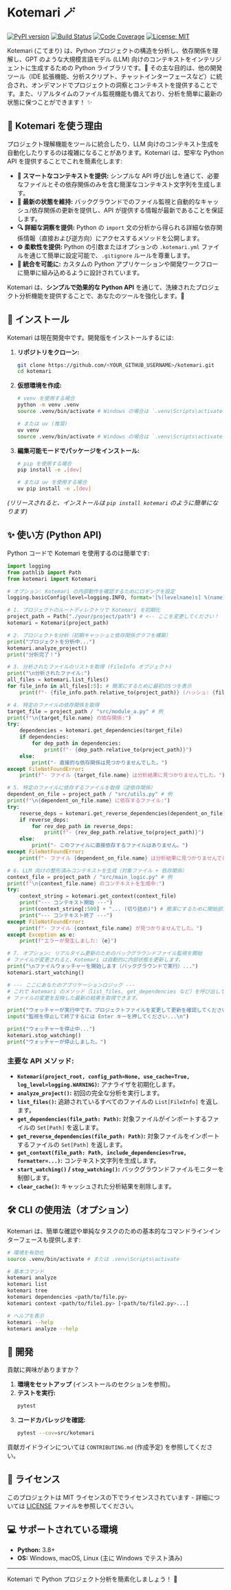 # Kotemari 🪄

[![PyPI version](https://img.shields.io/pypi/v/kotemari.svg?style=flat-square)](https://pypi.python.org/pypi/kotemari)
[![Build Status](https://img.shields.io/github/actions/workflow/status/<YOUR_GITHUB_USERNAME>/kotemari/ci.yml?branch=main&style=flat-square)](https://github.com/<YOUR_GITHUB_USERNAME>/kotemari/actions)
[![Code Coverage](https://img.shields.io/codecov/c/github/<YOUR_GITHUB_USERNAME>/kotemari?style=flat-square)](https://codecov.io/gh/<YOUR_GITHUB_USERNAME>/kotemari)
[![License: MIT](https://img.shields.io/badge/License-MIT-yellow.svg?style=flat-square)](https://opensource.org/licenses/MIT)

Kotemari (こてまり) は、Python プロジェクトの構造を分析し、依存関係を理解し、GPT のような大規模言語モデル (LLM) 向けのコンテキストをインテリジェントに生成するための Python ライブラリです。🧠 その主な目的は、他の開発ツール（IDE 拡張機能、分析スクリプト、チャットインターフェースなど）に統合され、オンデマンドでプロジェクトの洞察とコンテキストを提供することです。また、リアルタイムのファイル監視機能も備えており、分析を簡単に最新の状態に保つことができます！ ✨

## 🤔 Kotemari を使う理由

プロジェクト理解機能をツールに統合したり、LLM 向けのコンテキスト生成を自動化したりするのは複雑になることがあります。Kotemari は、堅牢な Python API を提供することでこれを簡素化します:

*   **🎯 スマートなコンテキストを提供:** シンプルな API 呼び出しを通じて、必要なファイルとその依存関係のみを含む簡潔なコンテキスト文字列を生成します。
*   **🔄 最新の状態を維持:** バックグラウンドでのファイル監視と自動的なキャッシュ/依存関係の更新を提供し、API が提供する情報が最新であることを保証します。
*   **🔍 詳細な洞察を提供:** Python の `import` 文の分析から得られる詳細な依存関係情報（直接および逆方向）にアクセスするメソッドを公開します。
*   **⚙️ 柔軟性を提供:** Python の引数またはオプションの `.kotemari.yml` ファイルを通じて簡単に設定可能で、`.gitignore` ルールを尊重します。
*   **🧩 統合を可能に:** カスタムの Python アプリケーションや開発ワークフローに簡単に組み込めるように設計されています。

Kotemari は、**シンプルで効果的な Python API** を通じて、洗練されたプロジェクト分析機能を提供することで、あなたのツールを強化します。🎉

## 🚀 インストール

Kotemari は現在開発中です。開発版をインストールするには:

1.  **リポジトリをクローン:**
    ```bash
    git clone https://github.com/<YOUR_GITHUB_USERNAME>/kotemari.git
    cd kotemari
    ```
2.  **仮想環境を作成:**
    ```bash
    # venv を使用する場合
    python -m venv .venv
    source .venv/bin/activate # Windows の場合は `.venv\Scripts\activate` を使用

    # または uv (推奨)
    uv venv
    source .venv/bin/activate # Windows の場合は `.venv\Scripts\activate` を使用
    ```
3.  **編集可能モードでパッケージをインストール:**
    ```bash
    # pip を使用する場合
    pip install -e .[dev]

    # または uv を使用する場合
    uv pip install -e .[dev]
    ```

*(リリースされると、インストールは `pip install kotemari` のように簡単になります)*

## ✨ 使い方 (Python API)

Python コードで Kotemari を使用するのは簡単です:

```python
import logging
from pathlib import Path
from kotemari import Kotemari

# オプション: Kotemari の内部動作を確認するためにロギングを設定
logging.basicConfig(level=logging.INFO, format='[%(levelname)s] %(name)s: %(message)s')

# 1. プロジェクトのルートディレクトリで Kotemari を初期化
project_path = Path("./your/project/path") # <-- ここを変更してください！
kotemari = Kotemari(project_path)

# 2. プロジェクトを分析（初期キャッシュと依存関係グラフを構築）
print("プロジェクトを分析中...")
kotemari.analyze_project()
print("分析完了！")

# 3. 分析されたファイルのリストを取得 (FileInfo オブジェクト)
print("\n分析されたファイル:")
all_files = kotemari.list_files()
for file_info in all_files[:5]: # 簡潔にするために最初の5つを表示
    print(f"- {file_info.path.relative_to(project_path)} (ハッシュ: {file_info.hash[:7]}...)")

# 4. 特定のファイルの依存関係を取得
target_file = project_path / "src/module_a.py" # 例
print(f"\n{target_file.name} の依存関係:")
try:
    dependencies = kotemari.get_dependencies(target_file)
    if dependencies:
        for dep_path in dependencies:
            print(f"- {dep_path.relative_to(project_path)}")
    else:
        print("- 直接的な依存関係は見つかりませんでした。")
except FileNotFoundError:
    print(f"- ファイル {target_file.name} は分析結果に見つかりませんでした。")

# 5. 特定のファイルに依存するファイルを取得（逆依存関係）
dependent_on_file = project_path / "src/utils.py" # 例
print(f"\n{dependent_on_file.name} に依存するファイル:")
try:
    reverse_deps = kotemari.get_reverse_dependencies(dependent_on_file)
    if reverse_deps:
        for rev_dep_path in reverse_deps:
            print(f"- {rev_dep_path.relative_to(project_path)}")
    else:
        print("- このファイルに直接依存するファイルはありません。")
except FileNotFoundError:
    print(f"- ファイル {dependent_on_file.name} は分析結果に見つかりませんでした。")

# 6. LLM 向けの整形済みコンテキストを生成（対象ファイル + 依存関係）
context_file = project_path / "src/main_logic.py" # 例
print(f"\n{context_file.name} のコンテキストを生成中:")
try:
    context_string = kotemari.get_context(context_file)
    print("--- コンテキスト開始 ---")
    print(context_string[:500] + "... (切り詰め)") # 簡潔にするために開始部分を表示
    print("--- コンテキスト終了 ---")
except FileNotFoundError:
    print(f"- ファイル {context_file.name} が見つかりませんでした。")
except Exception as e:
    print(f"エラーが発生しました: {e}")

# 7. オプション: リアルタイム更新のためのバックグラウンドファイル監視を開始
# ファイルが変更されると、Kotemari は自動的に内部状態を更新します。
print("\nファイルウォッチャーを開始します（バックグラウンドで実行）...")
kotemari.start_watching()

# --- ここにあなたのアプリケーションロジック --- 
# これで kotemari のメソッド（list_files, get_dependencies など）を呼び出して、
# ファイルの変更を反映した最新の結果を取得できます。

print("ウォッチャーが実行中です。プロジェクトファイルを変更して更新を確認してください（INFO が有効な場合はログを確認）。")
input("監視を停止して終了するには Enter キーを押してください...\n")

print("ウォッチャーを停止中...")
kotemari.stop_watching()
print("ウォッチャーが停止しました。")
```

### 主要な API メソッド:

*   **`Kotemari(project_root, config_path=None, use_cache=True, log_level=logging.WARNING)`:** アナライザを初期化します。
*   **`analyze_project()`:** 初回の完全な分析を実行します。
*   **`list_files()`:** 追跡されているすべてのファイルの `List[FileInfo]` を返します。
*   **`get_dependencies(file_path: Path)`:** 対象ファイルがインポートするファイルの `Set[Path]` を返します。
*   **`get_reverse_dependencies(file_path: Path)`:** 対象ファイルをインポートするファイルの `Set[Path]` を返します。
*   **`get_context(file_path: Path, include_dependencies=True, formatter=...)`:** コンテキスト文字列を生成します。
*   **`start_watching()` / `stop_watching()`:** バックグラウンドファイルモニターを制御します。
*   **`clear_cache()`:** キャッシュされた分析結果を削除します。

## 🛠️ CLI の使用法（オプション）

Kotemari は、簡単な確認や単純なタスクのための基本的なコマンドラインインターフェースも提供します:

```bash
# 環境を有効化
source .venv/bin/activate # または .venv\Scripts\activate

# 基本コマンド
kotemari analyze
kotemari list
kotemari tree
kotemari dependencies <path/to/file.py>
kotemari context <path/to/file1.py> [<path/to/file2.py>...]

# ヘルプを表示
kotemari --help
kotemari analyze --help
```

## 🔧 開発

貢献に興味がありますか？

1.  **環境をセットアップ** (インストールのセクションを参照)。
2.  **テストを実行:**
    ```bash
    pytest
    ```
3.  **コードカバレッジを確認:**
    ```bash
    pytest --cov=src/kotemari
    ```

貢献ガイドラインについては `CONTRIBUTING.md` (作成予定) を参照してください。

## 📄 ライセンス

このプロジェクトは MIT ライセンスの下でライセンスされています - 詳細については [LICENSE](LICENSE) ファイルを参照してください。

## 💻 サポートされている環境

*   **Python:** 3.8+
*   **OS:** Windows, macOS, Linux (主に Windows でテスト済み)

---

Kotemari で Python プロジェクト分析を簡素化しましょう！ 🌳 